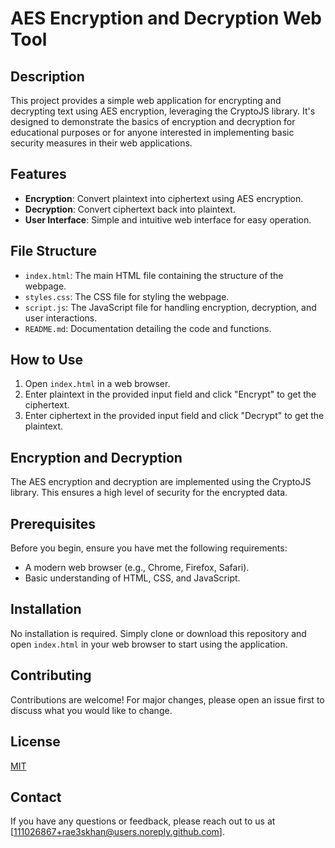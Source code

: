  # AES Encryption and Decryption Web Tool

## Description

This project provides a simple web application for encrypting and decrypting text using AES encryption, leveraging the CryptoJS library. It's designed to demonstrate the basics of encryption and decryption for educational purposes or for anyone interested in implementing basic security measures in their web applications.

## Features

- **Encryption**: Convert plaintext into ciphertext using AES encryption.
- **Decryption**: Convert ciphertext back into plaintext.
- **User Interface**: Simple and intuitive web interface for easy operation.

## File Structure

- `index.html`: The main HTML file containing the structure of the webpage.
- `styles.css`: The CSS file for styling the webpage.
- `script.js`: The JavaScript file for handling encryption, decryption, and user interactions.
- `README.md`: Documentation detailing the code and functions.

## How to Use

1. Open `index.html` in a web browser.
2. Enter plaintext in the provided input field and click "Encrypt" to get the ciphertext.
3. Enter ciphertext in the provided input field and click "Decrypt" to get the plaintext.

## Encryption and Decryption

The AES encryption and decryption are implemented using the CryptoJS library. This ensures a high level of security for the encrypted data.

## Prerequisites

Before you begin, ensure you have met the following requirements:

- A modern web browser (e.g., Chrome, Firefox, Safari).
- Basic understanding of HTML, CSS, and JavaScript.

## Installation

No installation is required. Simply clone or download this repository and open `index.html` in your web browser to start using the application.

## Contributing

Contributions are welcome! For major changes, please open an issue first to discuss what you would like to change.

## License

[MIT](https://choosealicense.com/licenses/mit/)

## Contact

If you have any questions or feedback, please reach out to us at [111026867+rae3skhan@users.noreply.github.com].

